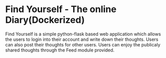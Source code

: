 # Find Yourself - The online Diary(Dockerized)
Find Yourself is a simple python-flask based web application which allows the users to login into their account and write down their thoughts. Users can also post their thoughts for other users. Users can enjoy the publicaly shared thoughts through the Feed module provided.
